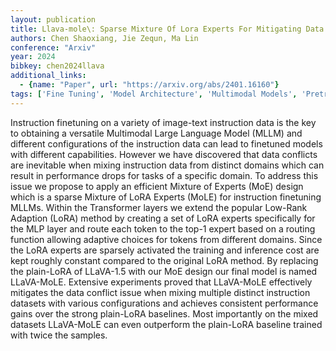 ```yaml
---
layout: publication
title: Llava-mole\: Sparse Mixture Of Lora Experts For Mitigating Data Conflicts In Instruction Finetuning Mllms
authors: Chen Shaoxiang, Jie Zequn, Ma Lin
conference: "Arxiv"
year: 2024
bibkey: chen2024llava
additional_links:
  - {name: "Paper", url: "https://arxiv.org/abs/2401.16160"}
tags: ['Fine Tuning', 'Model Architecture', 'Multimodal Models', 'Pretraining Methods', 'Training Techniques', 'Transformer']
---
```

Instruction finetuning on a variety of image-text instruction data is the key to obtaining a versatile Multimodal Large Language Model (MLLM) and different configurations of the instruction data can lead to finetuned models with different capabilities. However we have discovered that data conflicts are inevitable when mixing instruction data from distinct domains which can result in performance drops for tasks of a specific domain. To address this issue we propose to apply an efficient Mixture of Experts (MoE) design which is a sparse Mixture of LoRA Experts (MoLE) for instruction finetuning MLLMs. Within the Transformer layers we extend the popular Low-Rank Adaption (LoRA) method by creating a set of LoRA experts specifically for the MLP layer and route each token to the top-1 expert based on a routing function allowing adaptive choices for tokens from different domains. Since the LoRA experts are sparsely activated the training and inference cost are kept roughly constant compared to the original LoRA method. By replacing the plain-LoRA of LLaVA-1.5 with our MoE design our final model is named LLaVA-MoLE. Extensive experiments proved that LLaVA-MoLE effectively mitigates the data conflict issue when mixing multiple distinct instruction datasets with various configurations and achieves consistent performance gains over the strong plain-LoRA baselines. Most importantly on the mixed datasets LLaVA-MoLE can even outperform the plain-LoRA baseline trained with twice the samples.
